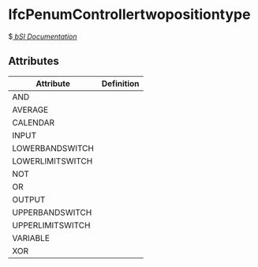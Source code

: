 IfcPenumControllertwopositiontype
=================================
$[ _bSI
Documentation_](https://standards.buildingsmart.org/IFC/DEV/IFC4_2/FINAL/HTML/schema//pset/penum_controllertwopositiontype.htm)


Attributes
----------
| Attribute        | Definition   |
|------------------|--------------|
| AND              |              |
| AVERAGE          |              |
| CALENDAR         |              |
| INPUT            |              |
| LOWERBANDSWITCH  |              |
| LOWERLIMITSWITCH |              |
| NOT              |              |
| OR               |              |
| OUTPUT           |              |
| UPPERBANDSWITCH  |              |
| UPPERLIMITSWITCH |              |
| VARIABLE         |              |
| XOR              |              |
